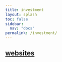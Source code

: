 ```yaml
---
title: investment
layout: splash
toc: false
sidebar:
  nav: "docs"
permalink: /investment/
---
```


## [websites](/investment/websites)
